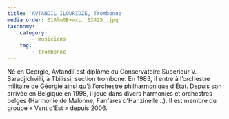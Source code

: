 ```yaml
---
title: 'AVTANDIL ILOURIDZÉ, Trombonne'
media_order: 61Alm0B+wxL._SX425_.jpg
taxonomy:
    category:
        - musiciens
    tag:
        - trombonne
---
```


Né en Géorgie, Avtandil est diplômé du Conservatoire Supérieur V. Saradjichvilli, à Tbilissi, section trombone.
En 1983, il entre à l’orchestre militaire de Géorgie ainsi qu’à l’orchestre philharmonique d’État.
Depuis son arrivée en Belgique en 1998, il joue dans divers harmonies et orchestres belges (Harmonie de Malonne, Fanfares d’Hanzinelle…).
Il est membre du groupe « Vent d’Est » depuis 2006.